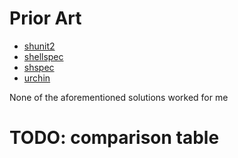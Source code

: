# Prior Art

- [shunit2](https://github.com/kward/shunit2)
- [shellspec](https://github.com/shellspec/shellspec)
- [shspec](https://github.com/rylnd/shpec)
- [urchin](https://github.com/tlevine/urchin)

None of the aforementioned solutions worked for me

# TODO: comparison table
